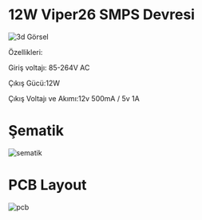 # 12W Viper26 SMPS Devresi
 ![3d Görsel](https://user-images.githubusercontent.com/22753149/154749518-54cb09b4-ef44-4eb9-adbe-56b1bad05ded.png)
 
Özellikleri:

 Giriş voltajı: 85-264V AC 
 
 Çıkış Gücü:12W
 
 Çıkış Voltajı ve Akımı:12v 500mA / 5v 1A
# Şematik
![sematik](https://user-images.githubusercontent.com/22753149/154750689-e8e03f7d-633b-4f51-a55b-11531fbc1bf0.png)



# PCB Layout
![pcb](https://user-images.githubusercontent.com/22753149/154750506-9e3789dd-1e37-44cb-908b-876e62eeb1b9.png)



